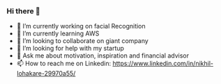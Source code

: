 ### Hi there 👋
- 🔭 I’m currently working on facial Recognition 
- 🌱 I’m currently learning AWS
- 👯 I’m looking to collaborate on giant company
- 🤔 I’m looking for help with my startup
- 💬 Ask me about motivation, inspiration and financial advisor
- 📫 How to reach me on Linkedin: https://www.linkedin.com/in/nikhil-lohakare-29970a55/

<!--
**nikhil2020/nikhil2020** is a ✨ _special_ ✨ repository because its `README.md` (this file) appears on your GitHub profile.

Here are some ideas to get you started:


- 😄 Pronouns: ...
- ⚡ Fun fact: ...
-->
